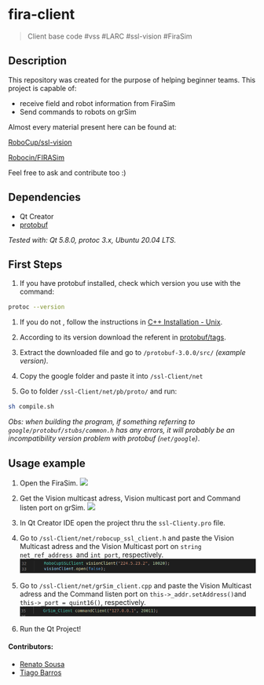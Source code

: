 
# fira-client
> Client base code #vss #LARC #ssl-vision #FiraSim 

## Description
This repository was created for the purpose of helping beginner teams.
This project is capable of:
- receive field and robot information from FiraSim
- Send commands to robots on grSim

Almost every material present here can be found at:

 [RoboCup/ssl-vision](https://github.com/RoboCup-SSL/ssl-vision)

 [Robocin/FIRASim](https://github.com/robocin/FIRASim)


Feel free to ask and contribute too :)

## Dependencies
- Qt Creator
- [protobuf](https://github.com/google/protobuf)

*Tested with: Qt 5.8.0, protoc 3.x, Ubuntu 20.04 LTS.*

## First Steps
1. If you have protobuf installed, check which version you use with the command:
```sh
protoc --version
```

1. If you do not , follow the instructions in [C++ Installation - Unix](https://github.com/google/protobuf/tree/master/src).

1. According to its version download the referent in [protobuf/tags](https://github.com/google/protobuf/tags).

1. Extract the downloaded file and go to `/protobuf-3.0.0/src/` *(example version)*.

1. Copy the google folder and paste it into `/ssl-Client/net`

1. Go to folder `/ssl-Client/net/pb/proto/` and run:
```sh
sh compile.sh
```

*Obs: when building the program, if something referring to `google/protobuf/stubs/common.h` has any errors, it will probably be an incompatibility version problem with protobuf (`net/google`)*.

## Usage example
1. Open the FiraSim.
![](prints/FiraSim.png)

1. Get the Vision multicast adress, Vision multicast port and Command listen port on grSim.
![](prints/ips.png)

1. In Qt Creator IDE open the project thru the `ssl-Clienty.pro` file.

1. Go to `/ssl-Client/net/robocup_ssl_client.h` and paste the Vision Multicast adress and the Vision Multicast port on `string net_ref_address `and `int port`, respectively.
![](prints/clientH.png)

1. Go to `/ssl-Client/net/grSim_client.cpp` and paste the Vision Multicast adress and the Command listen port on `this->_addr.setAddress()`and `this->_port = quint16()`, respectively. 
![](prints/myudpCPP.png)

1. Run the Qt Project!



#### Contributors: 
- [Renato Sousa](https://github.com/renatoosousa) 
- [Tiago Barros](https://github.com/tsb4)

